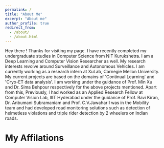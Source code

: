 ```yaml
---
permalink: /
title: "About Me"
excerpt: "About me"
author_profile: true
redirect_from: 
  - /about/
  - /about.html
---
```


Hey there ! Thanks for visiting my page. I have recently completed my undergraduate studies in Computer Science from NIT Kurukshetra. I am a Deep Learning and Computer Vision Researcher as well. My research interests revolve around Surveillance and Autonomous Vehicles. 
I am currently working as a research intern at XuLab, Carnegie Mellon University. My current projects are based on the domains of 'Continual Learning' and 'Cryo-ET data analysis'. I am working under the guidance of Prof. Min Xu and Dr. Sima Behpour respectively for the above projects mentioned. 
Apart from this, Previously, I had worked as an Applied Research Fellow at Computer Vision Lab, IIIT Hyderabad under the guidance of Prof. Ravi Kiran, Dr. Anbumani Subramaniam and Prof. C.V.Jawahar 
I was in the Mobility team and had developed road monitoring solutions such as detection of helmetless violations and triple rider detection by 2 wheelers on Indian roads.

My Affilations
======

